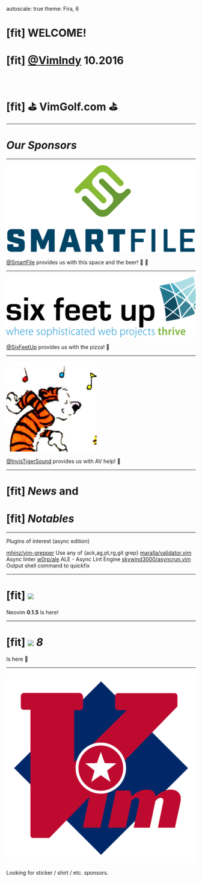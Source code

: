 autoscale: true
theme: Fira, 6

# [fit] WELCOME!
# [fit] [@VimIndy][vimindy] 10.2016

<br>

# [fit] :golf: VimGolf.com :golf:

----

# *Our Sponsors*

----

![inline][smartfile_logo]

[@SmartFile][smartfile] provides us with this space and the beer! :office: :beers:

----

![inline][sixfeetup_logo]

[@SixFeetUp][sixfeetup] provides us with the pizza! :pizza:

----

![inline][its_logo]

[@InvisTigerSound][its] provides us with AV help! :movie_camera:

----

# [fit] *News* **and**
# [fit] *Notables*

----

Plugins of interest (async edition)

[mhinz/vim-grepper](https://github.com/mhinz/vim-grepper) Use any of {ack,ag,pt,rg,git grep}
[maralla/validator.vim](https://github.com/maralla/validator.vim) Async linter
[w0rp/ale](https://github.com/w0rp/ale) ALE - Async Lint Engine
[skywind3000/asyncrun.vim](https://github.com/skywind3000/asyncrun.vim) Output shell command to quickfix

----

# [fit] ![][neovim_logo]

Neovim **0.1.5** Is here!

----

# [fit] ![][vim_logo] *8*

Is here :tada:

----

![inline](images/vimindy_logo.png)

Looking for sticker / shirt / etc. sponsors.

[//]: # ( Links                                                               )
[//]: # ( ------------------------------------------------------------------- )
[vimindy]: https://twitter.com/vimindy

[//]: # ( Sponsors                                                            )
[smartfile]: https://www.smartfile.com/
[smartfile_logo]: images/smartfile_logo.png
[sixfeetup]: https://www.sixfeetup.com/
[sixfeetup_logo]: images/sixfeetup_logo.png
[its]: https://twitter.com/invistigersound
[its_logo]: images/its_logo.jpg
[vim]: https://vim.org
[vim_logo]: images/vim_logo.png
[neovim_logo]: images/neovim-dot-app.png
[//]: # ( ------------------------------------------------------------------- )
